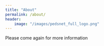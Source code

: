 ```yaml
---
title: "About"
permalink: /about/
header: 
	image: "/images/pedsnet_full_logo.png"
---
```

Please come again for more information
